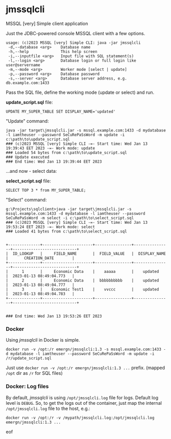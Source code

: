 # jmssqlcli
MSSQL [very] Simple client application

Just the JDBC-powered console MSSQL client with a few options.

```
usage: (c)2023 MSSQL [very] Simple CLI: java -jar jmssqlcli
 -d,--database <arg>    Database name
 -h,--help              This help screen
 -i,--inputfile <arg>   Input file with SQL statement(s)
 -l,--login <arg>       Database login or full login like user@servername
 -m,--mode <arg>        Worker mode [select | update]
 -p,--password <arg>    Database password
 -s,--server <arg>      Database server address, e.g. db.example.com:1433
```

Pass the SQL file, define the working mode (update or select) and run.

**update_script.sql** file:
```
UPDATE MY_SUPER_TABLE SET DISPLAY_NAME='updated'
```

"Update" command:
```
java -jar target\jmssqlcli.jar -s mssql.example.com:1433 -d mydatabase -l iamtheuser --password SeCuRePaSsWord -m update -i c:\path\to\update_script.sql
### (c)2023 MSSQL [very] Simple CLI -=- Start time: Wed Jan 13 19:39:43 EET 2023 -=- Work mode: update
### Loaded 54 bytes from c:\path\to\update_script.sql
### Update executed
### End time: Wed Jan 13 19:39:44 EET 2023
```

...and now - select data:

**select_script.sql** file:
```
SELECT TOP 3 * from MY_SUPER_TABLE;
```     

"Select" command:
```
g:\Projects\sqlclient>java -jar target\jmssqlcli.jar -s mssql.example.com:1433 -d mydatabase -l iamtheuser --password SeCuRePaSsWord -m select -i c:\path\to\select_script.sql
### (c)2023 MSSQL [very] Simple CLI -=- Start time: Wed Jan 13 19:53:24 EET 2023 -=- Work mode: select
### Loaded 41 bytes from c:\path\to\select_script.sql


+--------------+----------------------+----------------+----------------+----------------------------+
|  ID_LOOKUP   |     FIELD_NAME       |  FIELD_VALUE   |  DISPLAY_NAME  |       CREATION_DATE        |
+--------------+----------------------+----------------+----------------+----------------------------+
|      1       |     Economic Data    |    aaaaa       |    updated     |  2023-01-13 08:49:04.773   |
|      2       |     Economic Data    |  bbbbbbbbbb    |    updated     |  2023-01-13 08:49:04.777   |
|      3       |    Economic Test1    |    vvccc       |    updated     |  2023-01-13 08:49:04.783   |
+--------------+----------------------+----------------+----------------+----------------------------+


### End time: Wed Jan 13 19:53:26 EET 2023
```

### Docker

Using *jmssqlcli* in Docker is simple. 
```
docker run -v /opt:/r emergn/jmssqlcli:1.3 -s mssql.example.com:1433 -d mydatabase -l iamtheuser --password SeCuRePaSsWord -m update -i /r/update_script.sql
```

Just use `docker run -v /opt:/r emergn/jmssqlcli:1.3 ...` prefix. (mapped `/opt` dir as `/r` for SQL files)

### Docker: Log files 

By default, *jmssqlcli* is using `/opt/jmssqlcli.log` file for logs. Default log level is `DEBUG`.
So, to get the logs out of the container, just map the internal `/opt/jmssqlcli.log` file to the host, e.g.:

```
docker run -v /opt:/r -v /mypath/jmssqlcli.log:/opt/jmssqlcli.log emergn/jmssqlcli:1.3 ...
```



eof
